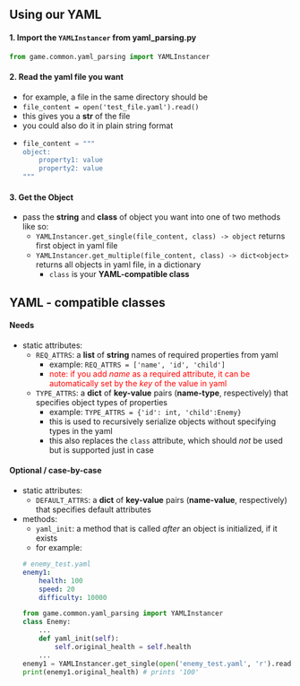 ## Using our YAML
#### 1. Import the `YAMLInstancer` from yaml_parsing.py
```python
from game.common.yaml_parsing import YAMLInstancer
```
#### 2. Read the yaml file you want
   - for example, a file in the same directory should be
   - `file_content = open('test_file.yaml').read()`
   - this gives you a **str** of the file
   - you could also do it in plain string format
   - ```python
     file_content = """
     object:
         property1: value
         property2: value
     """
     ```
#### 3. Get the Object
   - pass the **string** and **class** of object you want into one of two methods like so:
      - `YAMLInstancer.get_single(file_content, class) -> object` returns first object in yaml file
      - `YAMLInstancer.get_multiple(file_content, class) -> dict<object>` returns all objects in yaml file, in a dictionary
         - `class` is your **YAML-compatible class**

## YAML - compatible classes
#### Needs
  * static attributes:
     - `REQ_ATTRS`: a **list** of **string** names of required properties from yaml
       - example: `REQ_ATTRS = ['name', 'id', 'child']`
       - <span style="color:red">note: if you add *name* as a required attribute, it can be automatically set by the *key* of the value in yaml</span>
     - `TYPE_ATTRS`: a **dict** of **key-value** pairs (**name-type**, respectively) that specifies object types of properties
       - example: `TYPE_ATTRS = {'id': int, 'child':Enemy}`
       - this is used to recursively serialize objects without specifying types in the yaml
       - this also replaces the `class` attribute, which should *not* be used but is supported just in case
#### Optional / case-by-case
  * static attributes:
     - `DEFAULT_ATTRS`: a **dict** of **key-value** pairs (**name-value**, respectively) that specifies default attributes
  * methods:
     - `yaml_init`: a method that is called *after* an object is initialized, if it exists
     - for example:
    ```yaml
    # enemy_test.yaml
    enemy1:
        health: 100
        speed: 20
        difficulty: 10000
    ```
    ```python
    from game.common.yaml_parsing import YAMLInstancer
    class Enemy:
        ...
        def yaml_init(self):
            self.original_health = self.health
        ...
    enemy1 = YAMLInstancer.get_single(open('enemy_test.yaml', 'r').read(), Enemy)
    print(enemy1.original_health) # prints '100'
    ```
    